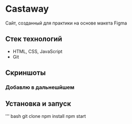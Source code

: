 # Castaway

Сайт, созданный для практики на основе макета Figma

## Стек технологий
- HTML, CSS, JavaScript
- Git

## Скриншоты 
### Добавлю в дальнешйшем

## Установка и запуск
''' bash 
git clone 
npm install
npm start